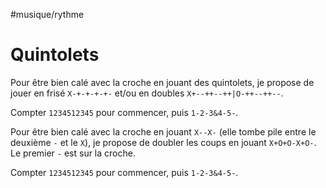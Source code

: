 #musique/rythme 

# Quintolets

Pour être bien calé avec la croche en jouant des quintolets,
je propose de jouer en frisé `X-+-+-+-+-` et/ou en doubles
`X+--++--++|O-++--++--`. 

Compter `1234512345` pour commencer, puis `1-2-3&4-5-`.

Pour être bien calé avec la croche en jouant `X--X-` (elle tombe
pile entre le deuxième `-` et le `X`), je propose de doubler les
coups en jouant `X+O+O-X+O-`. Le premier `-` est sur la croche.

Compter `1234512345` pour commencer, puis `1-2-3&4-5-`.

